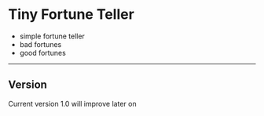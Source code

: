 # Tiny Fortune Teller
- simple fortune teller
- bad fortunes
- good fortunes
---
## Version
Current version 1.0 will improve later on